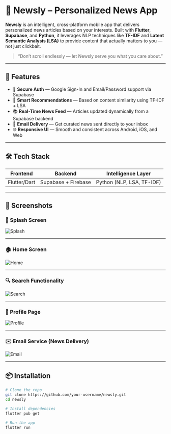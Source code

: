 # 📰 Newsly – Personalized News App

**Newsly** is an intelligent, cross-platform mobile app that delivers personalized news articles based on your interests. Built with **Flutter**, **Supabase**, and **Python**, it leverages NLP techniques like **TF-IDF** and **Latent Semantic Analysis (LSA)** to provide content that actually matters to you — not just clickbait.

> “Don’t scroll endlessly — let Newsly serve you what you care about.”

---

## 🚀 Features

- 🔐 **Secure Auth** — Google Sign-In and Email/Password support via Supabase
- 🧠 **Smart Recommendations** — Based on content similarity using TF-IDF + LSA
- 📚 **Real-Time News Feed** — Articles updated dynamically from a Supabase backend
- 📩 **Email Delivery** — Get curated news sent directly to your inbox
- 🌐 **Responsive UI** — Smooth and consistent across Android, iOS, and Web

---

## 🛠️ Tech Stack

| Frontend    | Backend           | Intelligence Layer   |
|-------------|-------------------|-----------------------|
| Flutter/Dart| Supabase + Firebase | Python (NLP, LSA, TF-IDF) |

---

## 📸 Screenshots

### 🚀 Splash Screen
![Splash](./assets/screenshots/splash.jpeg)

---

### 🏠 Home Screen
![Home](./assets/screenshots/home.jpeg)

---

### 🔍 Search Functionality
![Search](./assets/screenshots/search.jpeg)

---

### 👤 Profile Page
![Profile](./assets/screenshots/profile.jpeg)

---

### ✉️ Email Service (News Delivery)
![Email](./assets/screenshots/email.jpeg)

---

## 📦 Installation

```bash
# Clone the repo
git clone https://github.com/your-username/newsly.git
cd newsly

# Install dependencies
flutter pub get

# Run the app
flutter run
